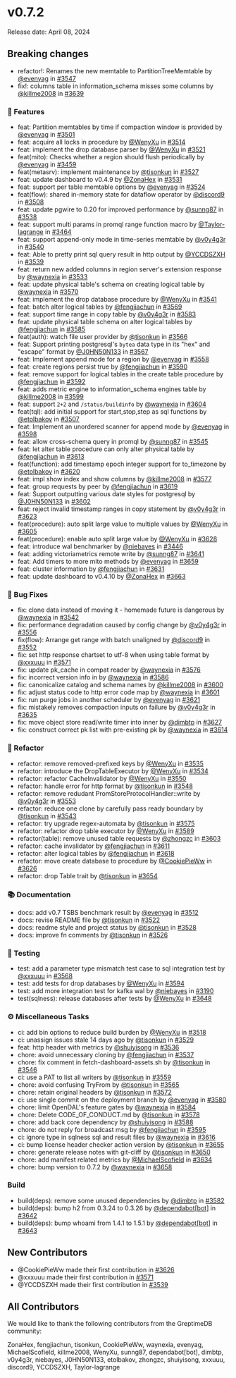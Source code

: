 # v0.7.2

Release date: April 08, 2024

## Breaking changes

* refactor!: Renames the new memtable to PartitionTreeMemtable by [@evenyag](https://github.com/evenyag) in [#3547](https://github.com/GreptimeTeam/greptimedb/pull/3547)
* fix!: columns table in information_schema misses some columns by [@killme2008](https://github.com/killme2008) in [#3639](https://github.com/GreptimeTeam/greptimedb/pull/3639)

### 🚀 Features

* feat: Partition memtables by time if compaction window is provided by [@evenyag](https://github.com/evenyag) in [#3501](https://github.com/GreptimeTeam/greptimedb/pull/3501)
* feat: acquire all locks in procedure  by [@WenyXu](https://github.com/WenyXu) in [#3514](https://github.com/GreptimeTeam/greptimedb/pull/3514)
* feat: implement the drop database parser by [@WenyXu](https://github.com/WenyXu) in [#3521](https://github.com/GreptimeTeam/greptimedb/pull/3521)
* feat(mito): Checks whether a region should flush periodically by [@evenyag](https://github.com/evenyag) in [#3459](https://github.com/GreptimeTeam/greptimedb/pull/3459)
* feat(metasrv): implement maintenance by [@tisonkun](https://github.com/tisonkun) in [#3527](https://github.com/GreptimeTeam/greptimedb/pull/3527)
* feat: update dashboard to v0.4.9 by [@ZonaHex](https://github.com/ZonaHex) in [#3531](https://github.com/GreptimeTeam/greptimedb/pull/3531)
* feat: support per table memtable options by [@evenyag](https://github.com/evenyag) in [#3524](https://github.com/GreptimeTeam/greptimedb/pull/3524)
* feat(flow): shared in-memory state for dataflow operator  by [@discord9](https://github.com/discord9) in [#3508](https://github.com/GreptimeTeam/greptimedb/pull/3508)
* feat: update pgwire to 0.20 for improved performance by [@sunng87](https://github.com/sunng87) in [#3538](https://github.com/GreptimeTeam/greptimedb/pull/3538)
* feat: support multi params in promql range function macro by [@Taylor-lagrange](https://github.com/Taylor-lagrange) in [#3464](https://github.com/GreptimeTeam/greptimedb/pull/3464)
* feat: support append-only mode in time-series memtable by [@v0y4g3r](https://github.com/v0y4g3r) in [#3540](https://github.com/GreptimeTeam/greptimedb/pull/3540)
* feat: Able to pretty print sql query result in http output by [@YCCDSZXH](https://github.com/YCCDSZXH) in [#3539](https://github.com/GreptimeTeam/greptimedb/pull/3539)
* feat: return new added columns in region server's extension response by [@waynexia](https://github.com/waynexia) in [#3533](https://github.com/GreptimeTeam/greptimedb/pull/3533)
* feat: update physical table's schema on creating logical table by [@waynexia](https://github.com/waynexia) in [#3570](https://github.com/GreptimeTeam/greptimedb/pull/3570)
* feat: implement the drop database procedure by [@WenyXu](https://github.com/WenyXu) in [#3541](https://github.com/GreptimeTeam/greptimedb/pull/3541)
* feat: batch alter logical tables by [@fengjiachun](https://github.com/fengjiachun) in [#3569](https://github.com/GreptimeTeam/greptimedb/pull/3569)
* feat: support time range in copy table by [@v0y4g3r](https://github.com/v0y4g3r) in [#3583](https://github.com/GreptimeTeam/greptimedb/pull/3583)
* feat: update physical table schema on alter logical tables by [@fengjiachun](https://github.com/fengjiachun) in [#3585](https://github.com/GreptimeTeam/greptimedb/pull/3585)
* feat(auth): watch file user provider by [@tisonkun](https://github.com/tisonkun) in [#3566](https://github.com/GreptimeTeam/greptimedb/pull/3566)
* feat: Support printing postgresql's `bytea` data type in its "hex" and "escape" format by [@J0HN50N133](https://github.com/J0HN50N133) in [#3567](https://github.com/GreptimeTeam/greptimedb/pull/3567)
* feat: Implement append mode for a region by [@evenyag](https://github.com/evenyag) in [#3558](https://github.com/GreptimeTeam/greptimedb/pull/3558)
* feat: create regions persist true by [@fengjiachun](https://github.com/fengjiachun) in [#3590](https://github.com/GreptimeTeam/greptimedb/pull/3590)
* feat: remove support for logical tables in the create table procedure by [@fengjiachun](https://github.com/fengjiachun) in [#3592](https://github.com/GreptimeTeam/greptimedb/pull/3592)
* feat: adds metric engine to information_schema engines table by [@killme2008](https://github.com/killme2008) in [#3599](https://github.com/GreptimeTeam/greptimedb/pull/3599)
* feat: support `2+2` and `/status/buildinfo` by [@waynexia](https://github.com/waynexia) in [#3604](https://github.com/GreptimeTeam/greptimedb/pull/3604)
* feat(tql): add initial support for start,stop,step as sql functions by [@etolbakov](https://github.com/etolbakov) in [#3507](https://github.com/GreptimeTeam/greptimedb/pull/3507)
* feat: Implement an unordered scanner for append mode by [@evenyag](https://github.com/evenyag) in [#3598](https://github.com/GreptimeTeam/greptimedb/pull/3598)
* feat: allow cross-schema query in promql by [@sunng87](https://github.com/sunng87) in [#3545](https://github.com/GreptimeTeam/greptimedb/pull/3545)
* feat: let alter table procedure can only alter physical table by [@fengjiachun](https://github.com/fengjiachun) in [#3613](https://github.com/GreptimeTeam/greptimedb/pull/3613)
* feat(function): add timestamp epoch integer support for to_timezone by [@etolbakov](https://github.com/etolbakov) in [#3620](https://github.com/GreptimeTeam/greptimedb/pull/3620)
* feat: impl show index and show columns by [@killme2008](https://github.com/killme2008) in [#3577](https://github.com/GreptimeTeam/greptimedb/pull/3577)
* feat: group requests by peer by [@fengjiachun](https://github.com/fengjiachun) in [#3619](https://github.com/GreptimeTeam/greptimedb/pull/3619)
* feat: Support outputting various date styles for postgresql by [@J0HN50N133](https://github.com/J0HN50N133) in [#3602](https://github.com/GreptimeTeam/greptimedb/pull/3602)
* feat: reject invalid timestamp ranges in copy statement by [@v0y4g3r](https://github.com/v0y4g3r) in [#3623](https://github.com/GreptimeTeam/greptimedb/pull/3623)
* feat(procedure): auto split large value to multiple values by [@WenyXu](https://github.com/WenyXu) in [#3605](https://github.com/GreptimeTeam/greptimedb/pull/3605)
* feat(procedure): enable auto split large value by [@WenyXu](https://github.com/WenyXu) in [#3628](https://github.com/GreptimeTeam/greptimedb/pull/3628)
* feat: introduce wal benchmarker by [@niebayes](https://github.com/niebayes) in [#3446](https://github.com/GreptimeTeam/greptimedb/pull/3446)
* feat: adding victoriametrics remote write by [@sunng87](https://github.com/sunng87) in [#3641](https://github.com/GreptimeTeam/greptimedb/pull/3641)
* feat: Add timers to more mito methods by [@evenyag](https://github.com/evenyag) in [#3659](https://github.com/GreptimeTeam/greptimedb/pull/3659)
* feat: cluster information by [@fengjiachun](https://github.com/fengjiachun) in [#3631](https://github.com/GreptimeTeam/greptimedb/pull/3631)
* feat: update dashboard to v0.4.10 by [@ZonaHex](https://github.com/ZonaHex) in [#3663](https://github.com/GreptimeTeam/greptimedb/pull/3663)

### 🐛 Bug Fixes

* fix: clone data instead of moving it - homemade future is dangerous by [@waynexia](https://github.com/waynexia) in [#3542](https://github.com/GreptimeTeam/greptimedb/pull/3542)
* fix: performance degradation caused by config change by [@v0y4g3r](https://github.com/v0y4g3r) in [#3556](https://github.com/GreptimeTeam/greptimedb/pull/3556)
* fix(flow): Arrange get range with batch unaligned by [@discord9](https://github.com/discord9) in [#3552](https://github.com/GreptimeTeam/greptimedb/pull/3552)
* fix: set http response chartset to utf-8 when using table format by [@xxxuuu](https://github.com/xxxuuu) in [#3571](https://github.com/GreptimeTeam/greptimedb/pull/3571)
* fix: update pk_cache in compat reader  by [@waynexia](https://github.com/waynexia) in [#3576](https://github.com/GreptimeTeam/greptimedb/pull/3576)
* fix: incorrect version info in by [@waynexia](https://github.com/waynexia) in [#3586](https://github.com/GreptimeTeam/greptimedb/pull/3586)
* fix: canonicalize catalog and schema names by [@killme2008](https://github.com/killme2008) in [#3600](https://github.com/GreptimeTeam/greptimedb/pull/3600)
* fix: adjust status code to http error code map by [@waynexia](https://github.com/waynexia) in [#3601](https://github.com/GreptimeTeam/greptimedb/pull/3601)
* fix: run purge jobs in another scheduler by [@evenyag](https://github.com/evenyag) in [#3621](https://github.com/GreptimeTeam/greptimedb/pull/3621)
* fix: mistakely removes compaction inputs on failure by [@v0y4g3r](https://github.com/v0y4g3r) in [#3635](https://github.com/GreptimeTeam/greptimedb/pull/3635)
* fix: move object store read/write timer into inner by [@dimbtp](https://github.com/dimbtp) in [#3627](https://github.com/GreptimeTeam/greptimedb/pull/3627)
* fix: construct correct pk list with pre-existing pk by [@waynexia](https://github.com/waynexia) in [#3614](https://github.com/GreptimeTeam/greptimedb/pull/3614)

### 🚜 Refactor

* refactor: remove removed-prefixed keys by [@WenyXu](https://github.com/WenyXu) in [#3535](https://github.com/GreptimeTeam/greptimedb/pull/3535)
* refactor: introduce the DropTableExecutor by [@WenyXu](https://github.com/WenyXu) in [#3534](https://github.com/GreptimeTeam/greptimedb/pull/3534)
* refactor: refactor CacheInvalidator by [@WenyXu](https://github.com/WenyXu) in [#3550](https://github.com/GreptimeTeam/greptimedb/pull/3550)
* refactor: handle error for http format by [@tisonkun](https://github.com/tisonkun) in [#3548](https://github.com/GreptimeTeam/greptimedb/pull/3548)
* refactor: remove redudant PromStoreProtocolHandler::write  by [@v0y4g3r](https://github.com/v0y4g3r) in [#3553](https://github.com/GreptimeTeam/greptimedb/pull/3553)
* refactor: reduce one clone by carefully pass ready boundary by [@tisonkun](https://github.com/tisonkun) in [#3543](https://github.com/GreptimeTeam/greptimedb/pull/3543)
* refactor: try upgrade regex-automata by [@tisonkun](https://github.com/tisonkun) in [#3575](https://github.com/GreptimeTeam/greptimedb/pull/3575)
* refactor: refactor drop table executor by [@WenyXu](https://github.com/WenyXu) in [#3589](https://github.com/GreptimeTeam/greptimedb/pull/3589)
* refactor(table): remove unused table requests by [@zhongzc](https://github.com/zhongzc) in [#3603](https://github.com/GreptimeTeam/greptimedb/pull/3603)
* refactor: cache invalidator by [@fengjiachun](https://github.com/fengjiachun) in [#3611](https://github.com/GreptimeTeam/greptimedb/pull/3611)
* refactor: alter logical tables by [@fengjiachun](https://github.com/fengjiachun) in [#3618](https://github.com/GreptimeTeam/greptimedb/pull/3618)
* refactor: move create database to procedure by [@CookiePieWw](https://github.com/CookiePieWw) in [#3626](https://github.com/GreptimeTeam/greptimedb/pull/3626)
* refactor: drop Table trait by [@tisonkun](https://github.com/tisonkun) in [#3654](https://github.com/GreptimeTeam/greptimedb/pull/3654)

### 📚 Documentation

* docs: add v0.7 TSBS benchmark result by [@evenyag](https://github.com/evenyag) in [#3512](https://github.com/GreptimeTeam/greptimedb/pull/3512)
* docs: revise README file by [@tisonkun](https://github.com/tisonkun) in [#3522](https://github.com/GreptimeTeam/greptimedb/pull/3522)
* docs: readme style and project status by [@tisonkun](https://github.com/tisonkun) in [#3528](https://github.com/GreptimeTeam/greptimedb/pull/3528)
* docs: improve fn comments by [@tisonkun](https://github.com/tisonkun) in [#3526](https://github.com/GreptimeTeam/greptimedb/pull/3526)

### 🧪 Testing

* test: add a parameter type mismatch test case to sql integration test by [@xxxuuu](https://github.com/xxxuuu) in [#3568](https://github.com/GreptimeTeam/greptimedb/pull/3568)
* test: add tests for drop databases by [@WenyXu](https://github.com/WenyXu) in [#3594](https://github.com/GreptimeTeam/greptimedb/pull/3594)
* test: add more integration test for kafka wal by [@niebayes](https://github.com/niebayes) in [#3190](https://github.com/GreptimeTeam/greptimedb/pull/3190)
* test(sqlness): release databases after tests by [@WenyXu](https://github.com/WenyXu) in [#3648](https://github.com/GreptimeTeam/greptimedb/pull/3648)

### ⚙️ Miscellaneous Tasks

* ci: add bin options to reduce build burden by [@WenyXu](https://github.com/WenyXu) in [#3518](https://github.com/GreptimeTeam/greptimedb/pull/3518)
* ci: unassign issues stale 14 days ago by [@tisonkun](https://github.com/tisonkun) in [#3529](https://github.com/GreptimeTeam/greptimedb/pull/3529)
* feat: http header with metrics by [@shuiyisong](https://github.com/shuiyisong) in [#3536](https://github.com/GreptimeTeam/greptimedb/pull/3536)
* chore: avoid unnecessary cloning by [@fengjiachun](https://github.com/fengjiachun) in [#3537](https://github.com/GreptimeTeam/greptimedb/pull/3537)
* chore: fix comment in fetch-dashboard-assets.sh by [@tisonkun](https://github.com/tisonkun) in [#3546](https://github.com/GreptimeTeam/greptimedb/pull/3546)
* ci: use a PAT to list all writers by [@tisonkun](https://github.com/tisonkun) in [#3559](https://github.com/GreptimeTeam/greptimedb/pull/3559)
* chore: avoid confusing TryFrom by [@tisonkun](https://github.com/tisonkun) in [#3565](https://github.com/GreptimeTeam/greptimedb/pull/3565)
* chore: retain original headers by [@tisonkun](https://github.com/tisonkun) in [#3572](https://github.com/GreptimeTeam/greptimedb/pull/3572)
* ci: use single commit on the deployment branch by [@evenyag](https://github.com/evenyag) in [#3580](https://github.com/GreptimeTeam/greptimedb/pull/3580)
* chore: limit OpenDAL's feature gates by [@waynexia](https://github.com/waynexia) in [#3584](https://github.com/GreptimeTeam/greptimedb/pull/3584)
* chore: Delete CODE_OF_CONDUCT.md by [@tisonkun](https://github.com/tisonkun) in [#3578](https://github.com/GreptimeTeam/greptimedb/pull/3578)
* chore: add back core dependency by [@shuiyisong](https://github.com/shuiyisong) in [#3588](https://github.com/GreptimeTeam/greptimedb/pull/3588)
* chore: do not reply for broadcast msg by [@fengjiachun](https://github.com/fengjiachun) in [#3595](https://github.com/GreptimeTeam/greptimedb/pull/3595)
* ci: ignore type in sqlness sql and result files by [@waynexia](https://github.com/waynexia) in [#3616](https://github.com/GreptimeTeam/greptimedb/pull/3616)
* ci: bump license header checker action version by [@tisonkun](https://github.com/tisonkun) in [#3655](https://github.com/GreptimeTeam/greptimedb/pull/3655)
* chore: generate release notes with git-cliff by [@tisonkun](https://github.com/tisonkun) in [#3650](https://github.com/GreptimeTeam/greptimedb/pull/3650)
* chore: add manifest related metrics by [@MichaelScofield](https://github.com/MichaelScofield) in [#3634](https://github.com/GreptimeTeam/greptimedb/pull/3634)
* chore: bump version to 0.7.2 by [@waynexia](https://github.com/waynexia) in [#3658](https://github.com/GreptimeTeam/greptimedb/pull/3658)

### Build

* build(deps): remove some unused dependencies by [@dimbtp](https://github.com/dimbtp) in [#3582](https://github.com/GreptimeTeam/greptimedb/pull/3582)
* build(deps): bump h2 from 0.3.24 to 0.3.26 by [@dependabot[bot]](https://github.com/dependabot[bot]) in [#3642](https://github.com/GreptimeTeam/greptimedb/pull/3642)
* build(deps): bump whoami from 1.4.1 to 1.5.1 by [@dependabot[bot]](https://github.com/dependabot[bot]) in [#3643](https://github.com/GreptimeTeam/greptimedb/pull/3643)

## New Contributors

* @CookiePieWw made their first contribution in [#3626](https://github.com/GreptimeTeam/greptimedb/pull/3626)
* @xxxuuu made their first contribution in [#3571](https://github.com/GreptimeTeam/greptimedb/pull/3571)
* @YCCDSZXH made their first contribution in [#3539](https://github.com/GreptimeTeam/greptimedb/pull/3539)

## All Contributors

We would like to thank the following contributors from the GreptimeDB community:

ZonaHex, fengjiachun, tisonkun, CookiePieWw, waynexia, evenyag, MichaelScofield, killme2008, WenyXu, sunng87, dependabot[bot], dimbtp, v0y4g3r, niebayes, J0HN50N133, etolbakov, zhongzc, shuiyisong, xxxuuu, discord9, YCCDSZXH, Taylor-lagrange

